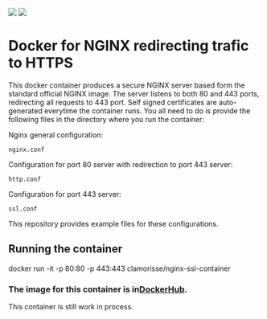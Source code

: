 [![](https://images.microbadger.com/badges/image/clamorisse/nginx-ssl-container.svg)](http://microbadger.com/images/clamorisse/nginx-ssl-container "Get your own image badge on microbadger.com") [![](https://images.microbadger.com/badges/version/clamorisse/nginx-ssl-container.svg)](http://microbadger.com/images/clamorisse/nginx-ssl-container "Get your own version badge on microbadger.com")

# Docker for NGINX redirecting trafic to HTTPS

This docker container produces a secure NGINX server based form the standard official NGINX image. The server listens to both 80 and 443 ports, redirecting all requests to 443 port. Self signed certificates are auto-generated everytime the container runs. You all need to do is provide the following files in the directory where you run the container:

Nginx general configuration:
```
nginx.conf
```
Configuration for port 80 server with redirection to port 443 server:
```
http.conf
```
Configuration for port 443 server:
```
ssl.conf
```

This repository provides example files for these configurations.

## Running the container

docker run -it -p 80:80 -p 443:443 clamorisse/nginx-ssl-container

### The image for this container is in[DockerHub](https://hub.docker.com/r/clamorisse/nginx-ssl-container/).

This container is still work in process.


